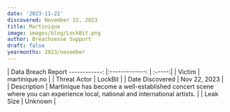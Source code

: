 ```yaml
---
date: '2023-11-22'
discovered: November 22, 2023
title: Martinique
image: images/blog/LockBit.png
author: Breachsense Support
draft: false
yearmonths: 2023/november
---
```



| Data Breach Report
------------:     |:-------------:    | :-----:|
| Victim      | martinique.no      | 
| Threat Actor      | LockBit      | 
| Date Discovered      | Nov 22, 2023      | 
| Description      | Martinique has become a well-established concert scene where you can experience local, national and international artists.      | 
| Leak Size      | Unknown      | 

